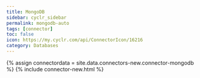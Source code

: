 ```yaml
---
title: MongoDB
sidebar: cyclr_sidebar
permalink: mongodb-auto
tags: [connector]
toc: false
icon: https://my.cyclr.com/api/ConnectorIcon/16216
category: Databases
---
```

{% assign connectordata = site.data.connectors-new.connector-mongodb %}
{% include connector-new.html %}	